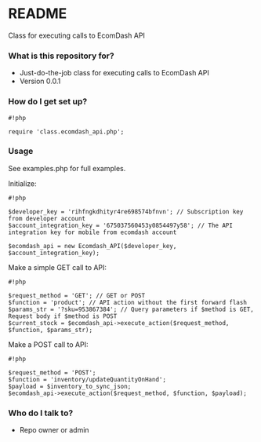 # README #

Class for executing calls to EcomDash API

### What is this repository for? ###

* Just-do-the-job class for executing calls to EcomDash API
* Version 0.0.1

### How do I get set up? ###


```
#!php

require 'class.ecomdash_api.php';
```

### Usage ###
See examples.php for full examples.

Initialize:

```
#!php

$developer_key = 'rihfngkdhityr4re698574bfnvn'; // Subscription key from developer account
$account_integration_key = '675037560453y0854497y58'; // The API integration key for mobile from ecomdash account

$ecomdash_api = new Ecomdash_API($developer_key, $account_integration_key);
```
Make a simple GET call to API:

```
#!php

$request_method = 'GET'; // GET or POST
$function = 'product'; // API action without the first forward flash
$params_str = '?sku=953867384'; // Query parameters if $method is GET, Request body if $method is POST
$current_stock = $ecomdash_api->execute_action($request_method, $function, $params_str);
```

Make a POST call to API:

```
#!php

$request_method = 'POST';
$function = 'inventory/updateQuantityOnHand';
$payload = $inventory_to_sync_json;
$ecomdash_api->execute_action($request_method, $function, $payload);
```

### Who do I talk to? ###

* Repo owner or admin